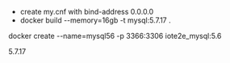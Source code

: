 - create my.cnf with bind-address 0.0.0.0
- docker build --memory=16gb -t mysql:5.7.17 .

docker create --name=mysql56 -p 3366:3306 iote2e_mysql:5.6

5.7.17